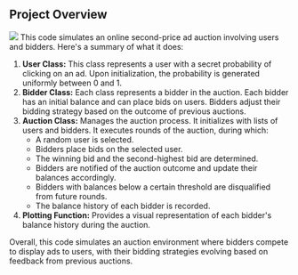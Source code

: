 ## Project Overview
![](https://lh4.googleusercontent.com/gcISeGs08PS0Eh3TG4K_nye0fFzX0bSyIf7Oe8IJLpZr5B4FXrd4S_OH8lmXISs7tnQVVOynYx_jNm0LVFuEhcmkeYFU3KRRD1n1SeWDxgOkhD4zhnOhPVzmHS7DKwnLfmqv7t4VUYIKuskX)
This code simulates an online second-price ad auction involving users and bidders. Here's a summary of what it does:
1.  **User Class:** This class represents a user with a secret probability of clicking on an ad. Upon initialization, the probability is generated uniformly between 0 and 1.
2.	**Bidder Class:** Each class represents a bidder in the auction. Each bidder has an initial balance and can place bids on users. Bidders adjust their bidding strategy based on the outcome of previous auctions.
3.	**Auction Class:** Manages the auction process. It initializes with lists of users and bidders. It executes rounds of the auction, during which:
      - A random user is selected.
      - Bidders place bids on the selected user.
      - The winning bid and the second-highest bid are determined.
      - Bidders are notified of the auction outcome and update their balances accordingly.
      - Bidders with balances below a certain threshold are disqualified from future rounds.
      - The balance history of each bidder is recorded.
4.	**Plotting Function:** Provides a visual representation of each bidder's balance history during the auction.

Overall, this code simulates an auction environment where bidders compete to display ads to users, with their bidding strategies evolving based on feedback from previous auctions.
